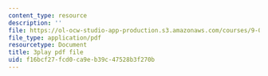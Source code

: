 ```yaml
---
content_type: resource
description: ''
file: https://ol-ocw-studio-app-production.s3.amazonaws.com/courses/9-00sc-introduction-to-psychology-fall-2011/f16bcf27fcd0ca9eb39c47528b3f270b_SBrCPDC21f4.pdf
file_type: application/pdf
resourcetype: Document
title: 3play pdf file
uid: f16bcf27-fcd0-ca9e-b39c-47528b3f270b
---
```

